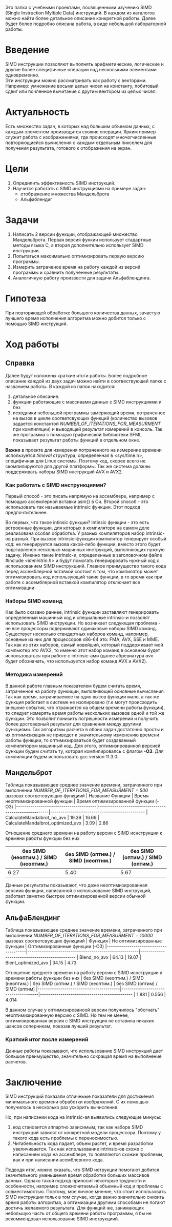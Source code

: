 Это папка с учебными проектами, посвященными изучению SIMD (Single Instruction Myltiple Data) инструкций.
В каждом из каталогов можно найти более детальное описание конкретной работы. Далее будет более подробно описана работа, в виде небольшой лабораторной работы. 

# Введение
SIMD инструкции позволяют выполнять арифметические, логические и другие более специфичные операции над несколькими элементами одновременно. 		 
Эти инструкции можно рассматривать как работу с векторами.
Например: умножение восьми целых чисел на константу, побитовый сдвиг или почленное вычитание с другим вектором из целых чисел. 
	
# Актуальность
Есть множество задач, в которых над большим объемом данных, с каждым элементом производятся схожие операции. Ярким пример служит работа с изображениями, где происходят мночогчисленные повторяющиейся вычисления с каждым отдельным пикселем для получения результата, готового к отображения на экран.

# Цели
1. Опредилить эффективность SIMD инструкций.
2. Научится работать с SIMD инструкциями на примере задач:
	+ отображение множества Мандельброта 
	+ Альфаблендиг
	
# Задачи
1. Написать 2 версии функции, отображающей множество Мандельброта. Первая версия функии использует стадартные методы языка С, а вторая дополнительно использует SIMD инструкции.
2. Попытаться максимально оптимизировать первую версию программы.
2. Измерить затраченое время на работу каждой из версий программы и сравнить полученные результаты.
3. Аналогичную работу произвести для задачи Альфаблендинга.
	
# Гипотеза
При повторяющей обработке большого количества данных, зачастую лучшего время исполнения алгоритма можно добится только с помощью SIMD инструкций.
	
# Ход работы
## Справка
Далее будут изложены краткие итоги работы. Более подробное описание каждой из двух задач можно найти в соотвествующей папке с названием работы.
В каждой из папок находится:
1. детальное описание.
2. функции работающие с массивами данных с SIMD инструкциями и без
3. исходники небольшой программы замеряющий время, потраченное на вызов в цикле соответсвующих функций (количество вызовов задается константой *NUMBER_OF_ITERATIONS_FOR_MEASURMENT* при компиляции) и выводящей результат измерений в консоль. Так же программа с помощью графической библиотеки SFML показывает результат работы функций в отдельном окне.

**Важно** в проекте для измерения потраченного на измерение времени используется *timeval* структура, определенная в <sys/time.h>, специфичная для Linux системы. Поэтому код, скорее всего не скомпилируются для другой платформы. Так же система должны поддерживать наборы SIMD инструкций AVX и AVX2.

### Как работать с SIMD инстрункциями?
Первый способ - это писать напрямую на ассемблере, например с помощью ассемлерной вставки asm{} в Си.
Второй способ - это использовать так называемые intrinsic функции. Этот подход предпочтительнее. 

Во первых, что такое intinsic функции? Intinsic функции - это есть встроенные функции, для которых в компиляторе на самом деле реализована особая обработка. У разных компиляторов набор intrinsic-ов разный. При вызове intrinsic-функции компилятор генерирует особый код: не генерируется вызова какой-либо функции, вместо этого будет подставленоо несколько машинных инструкций, выполняющих нужную задачу.
Именно такие intrinsic-и, определенные в заголовочном файле #include *<immintrin.h>* и будут помогать генерирровать нужный код с использованием SIMD инструкциий. Главное преимущество такого кода перед ассемблерной вставкой состоит в том, что компилятор может оптимизировать код использующий такие функции, в то время как при работе с ассемблерной вставкой компилятор отключает все оптимизации.

### Наборы SIMD команд
 Как было сказано раннее, intrinsic функции заставляют генерировать определенный машинный код и специальные intrinsic-и позволят использовать SIMD инструкции. Но возникает следующая проблема - не все процессоры подерживают одинаковые наборы SIMD команд. Существует несколько стандартных наборов команд, например, основные из них для процессоров х86-64 это: FMA, AVX, SSE и MME. Так как из этих наборов, самый новейший, который поддерживает мой компьютер это AVX2, то именно этот набор команд в основном будет использоваться при работе с intrinsic-ами (далее абревиатура *avx* будет обозначать, что используется набор команд AVX и AVX2).  
 
### Методика измерений
В данной работе главным показателем будем считать время, затраченное на работу функиции, выполняющей основные вычисления. Так как время, затрачиваемое на один высов функции мало, а так же функция работает в системе не изолировано (т.е могут происходить внешние события, что отражается на общем времени работы функции), то следует измерять время работы нескольких вызовов одной и той же функции. Это позволит понизить погрешности измерений и получить более достоверный результат для сравнения между другими функциями.
Так алгоритмы расчета в обоих задач достаточно просты и их оптимизизация не приведет к значительному изменению времени работы функции, то оптимизироваться будет создаваемый компилятором машинный код. Для этого, оптимизированной версией функции будем считать ту, которая компилировалсь с флагом **-О3**. Для компиляции будем использовать gcc version 11.3.0.

## Мандельброт
Таблица показывающее среднее значение времени, затраченного при выполнении *NUMBER_OF_ITERATIONS_FOR_MEASURMENT = 500* вызовах соответсвующих функциий
| Название Функции			| Время неоптимизированной функции		       | Время оптимизированной функции (-O3) 
|---------------------------------------|------------------------------------------------------|----------------------------------------------
| CalculateMandalbrot_no_avx		| 19.39						       | 16.69
| CalculateMandalbrot_optimized_avx     | 3.09                                                 | 2.86

Отношение среднего времени на работу версии с SIMD иснструкции к времени работы функции без них


|  без SIMD (неоптим.) / SIMD (неоптим.) | без SIMD (оптим.) / SIMD (неоптим.) | без SIMD (оптим.) / SIMD (оптим.)
|----------------------------------------|-------------------------------------|---------------------------------------------
| 6.27			     		 | 5.40				       | 5.67

Данные результаты показывают, что даже неоптимизированная версиия функции, написанной с использование SIMD инструкций, работает заметно быстрее оптимизированной версии обычной функции.

## АльфаБлендинг

Таблица показывающее среднее значение времени, затраченного при выполнении *NUMBER_OF_ITERATIONS_FOR_MEASURMENT = 10000* вызовах соответсвующих функциий
| Функция				| Не оптимизированные функции			       | Оптимизированные функции (-O3) 
|---------------------------------------|------------------------------------------------------|----------------------------------------------
| Blend_no_avx				| 64.13						       | 19.07
| Blent_optimized_avx		        | 34.15                                                | 4.73

Отношение среднего времени на работу версии с SIMD иснструкции к времени работы функции без них
|  без SIMD (неоптим.) / SIMD (неоптим.) | без SIMD (оптим.) / SIMD (неоптим.) | без SIMD (оптим) / SIMD (оптим)
|----------------------------------------|-------------------------------------|---------------------------------------------
| 1.881			     		 | 0.556			       | 4.014


В данном случае у оптимизированоой версии получилось "обогнать" неоптимизированную версию с SIMD. Но тем не менее, оптимизированная версия c SIMD инструкция не оставила никаких шансов соперникам, показав лучший результат.

### Краткий итог после измерений
Данные работы показывают, что использование SIMD инструкций дает большое преимущество, значительно сокращая время на выполнение расчетов.

# Заключение
SIMD инструкций показали отличныые показатели для достижения минимального времени обработки изображений. С их помощью получилось в несколько раз ускорить вычисления.

Но, при написании кода на intrinsic-ая выявились следующие минусы:
1. код становится аппартно зависимым, так как наборв SIMD инструкций зависят от конкретной модели процессора. Поэтому у такого кода есть проблемы с переносимостью.
2. Читабельность кода падает, объем растет, и время разработки увеличивается. Так как использование intrinsic-ов схоже с написанием кода на ассемблере, то появляются схожие проблемы, как и при написании асемблерного кода.

Подводя итог, можно сказать, что SIMD иструкции помогают добится значительного уменьшения время обработки больших массивов данных. Однако такой подход приносит некоторые трудности и особенности, например сложночитаемый объемный код и проблемы с совместимостью. 
Поэтому, мое личное мнение, что стоит использовать SIMD инструкции тольк в том случае, когда важно значительно снизить время работы алгоритма, а оптимизации другими способами не погают достичь желаемого результата. Для функций же, занимающих небольшую часть от общего времени работы программы, я бы не рекоммендовал использование SIMD инструкциий.
